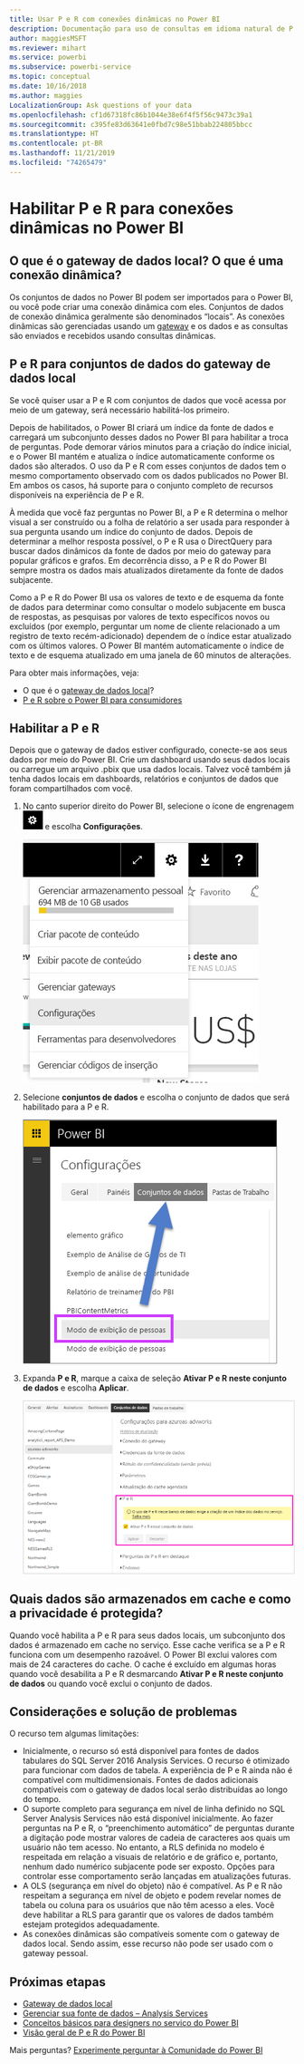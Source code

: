 ```yaml
---
title: Usar P e R com conexões dinâmicas no Power BI
description: Documentação para uso de consultas em idioma natural de P e R do Power BI com conexões dinâmicas aos dados do Analysis Services e ao gateway de dados local.
author: maggiesMSFT
ms.reviewer: mihart
ms.service: powerbi
ms.subservice: powerbi-service
ms.topic: conceptual
ms.date: 10/16/2018
ms.author: maggies
LocalizationGroup: Ask questions of your data
ms.openlocfilehash: cf1d67318fc86b1044e38e6f4f5f56c9473c39a1
ms.sourcegitcommit: c395fe83d63641e0fbd7c98e51bbab224805bbcc
ms.translationtype: HT
ms.contentlocale: pt-BR
ms.lasthandoff: 11/21/2019
ms.locfileid: "74265479"
---
```

# <a name="enable-qa-for-live-connections-in-power-bi"></a>Habilitar P e R para conexões dinâmicas no Power BI
## <a name="what-is-the-on-premises-data-gateway--what-is-a-live-connection"></a>O que é o gateway de dados local?  O que é uma conexão dinâmica?
Os conjuntos de dados no Power BI podem ser importados para o Power BI, ou você pode criar uma conexão dinâmica com eles. Conjuntos de dados de conexão dinâmica geralmente são denominados “locais”. As conexões dinâmicas são gerenciadas usando um [gateway](service-gateway-onprem.md) e os dados e as consultas são enviados e recebidos usando consultas dinâmicas.

## <a name="qa-for-on-premises-data-gateway-datasets"></a>P e R para conjuntos de dados do gateway de dados local
Se você quiser usar a P e R com conjuntos de dados que você acessa por meio de um gateway, será necessário habilitá-los primeiro.

Depois de habilitados, o Power BI criará um índice da fonte de dados e carregará um subconjunto desses dados no Power BI para habilitar a troca de perguntas. Pode demorar vários minutos para a criação do índice inicial, e o Power BI mantém e atualiza o índice automaticamente conforme os dados são alterados. O uso da P e R com esses conjuntos de dados tem o mesmo comportamento observado com os dados publicados no Power BI. Em ambos os casos, há suporte para o conjunto completo de recursos disponíveis na experiência de P e R.

À medida que você faz perguntas no Power BI, a P e R determina o melhor visual a ser construído ou a folha de relatório a ser usada para responder à sua pergunta usando um índice do conjunto de dados. Depois de determinar a melhor resposta possível, o P e R usa o DirectQuery para buscar dados dinâmicos da fonte de dados por meio do gateway para popular gráficos e grafos. Em decorrência disso, a P e R do Power BI sempre mostra os dados mais atualizados diretamente da fonte de dados subjacente.

Como a P e R do Power BI usa os valores de texto e de esquema da fonte de dados para determinar como consultar o modelo subjacente em busca de respostas, as pesquisas por valores de texto específicos novos ou excluídos (por exemplo, perguntar um nome de cliente relacionado a um registro de texto recém-adicionado) dependem de o índice estar atualizado com os últimos valores. O Power BI mantém automaticamente o índice de texto e de esquema atualizado em uma janela de 60 minutos de alterações.

Para obter mais informações, veja:

* O que é o [gateway de dados local](service-gateway-onprem.md)?
* [P e R sobre o Power BI para consumidores](consumer/end-user-q-and-a.md)

## <a name="enable-qa"></a>Habilitar a P e R
Depois que o gateway de dados estiver configurado, conecte-se aos seus dados por meio do Power BI.  Crie um dashboard usando seus dados locais ou carregue um arquivo .pbix que usa dados locais.  Talvez você também já tenha dados locais em dashboards, relatórios e conjuntos de dados que foram compartilhados com você.

1. No canto superior direito do Power BI, selecione o ícone de engrenagem ![ícone de engrenagem](media/service-q-and-a-direct-query/power-bi-cog.png) e escolha **Configurações**.
   
   ![Menu Configurações](media/service-q-and-a-direct-query/powerbi-settings.png)
2. Selecione **conjuntos de dados** e escolha o conjunto de dados que será habilitado para a P e R.
   
   ![Tela de conjuntos de dados do menu Configurações](media/service-q-and-a-direct-query/power-bi-q-and-a-settings.png)
3. Expanda **P e R**, marque a caixa de seleção **Ativar P e R neste conjunto de dados** e escolha **Aplicar**.
   
    ![Área expandida de P e R](media/service-q-and-a-direct-query/power-bi-qna-dataset-direct-query.png)

## <a name="what-data-is-cached-and-how-is-privacy-protected"></a>Quais dados são armazenados em cache e como a privacidade é protegida?
Quando você habilita a P e R para seus dados locais, um subconjunto dos dados é armazenado em cache no serviço. Esse cache verifica se a P e R funciona com um desempenho razoável. O Power BI exclui valores com mais de 24 caracteres do cache. O cache é excluído em algumas horas quando você desabilita a P e R desmarcando **Ativar P e R neste conjunto de dados** ou quando você exclui o conjunto de dados.

## <a name="considerations-and-troubleshooting"></a>Considerações e solução de problemas
O recurso tem algumas limitações:

* Inicialmente, o recurso só está disponível para fontes de dados tabulares do SQL Server 2016 Analysis Services. O recurso é otimizado para funcionar com dados de tabela. A experiência de P e R ainda não é compatível com multidimensionais. Fontes de dados adicionais compatíveis com o gateway de dados local serão distribuídas ao longo do tempo.
* O suporte completo para segurança em nível de linha definido no SQL Server Analysis Services não está disponível inicialmente. Ao fazer perguntas na P e R, o “preenchimento automático” de perguntas durante a digitação pode mostrar valores de cadeia de caracteres aos quais um usuário não tem acesso. No entanto, a RLS definida no modelo é respeitada em relação a visuais de relatório e de gráfico e, portanto, nenhum dado numérico subjacente pode ser exposto. Opções para controlar esse comportamento serão lançadas em atualizações futuras.
* A OLS (segurança em nível do objeto) não é compatível. As P e R não respeitam a segurança em nível de objeto e podem revelar nomes de tabela ou coluna para os usuários que não têm acesso a eles. Você deve habilitar a RLS para garantir que os valores de dados também estejam protegidos adequadamente. 
* As conexões dinâmicas são compatíveis somente com o gateway de dados local. Sendo assim, esse recurso não pode ser usado com o gateway pessoal.

## <a name="next-steps"></a>Próximas etapas

- [Gateway de dados local](service-gateway-onprem.md)  
- [Gerenciar sua fonte de dados – Analysis Services](service-gateway-enterprise-manage-ssas.md)  
- [Conceitos básicos para designers no serviço do Power BI](service-basic-concepts.md)  
- [Visão geral de P e R do Power BI](consumer/end-user-q-and-a.md)  

Mais perguntas? [Experimente perguntar à Comunidade do Power BI](https://community.powerbi.com/)

